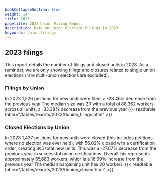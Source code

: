 ```yaml
---
bookCollapseSection: true
weight: 14
title: 2023
pagetitle: 2023 Union Filing Report
description: Data on union election filings in 2023
keywords: union filings
---
```


## 2023 filings

This report details the number of filings and closed units in 2023. As a reminder, we are only showing filings and closures related to single union elections (rare multi-union elections are excluded).

### Filings by Union
In 2023 1,526 petitions for new units were filed, a -28.46% decrease from the previous year The median size was 20 with a total of 88,362 workers across all units, a -33.38% decrease from the previous year
{{< readtable table="/tables/reports/2023/0union_filings.html" >}}

### Closed Elections by Union
In 2023 1,437 petitions for new units were closed (this includes petitions where no election was ever held), with 56.02% closed with a certification order, creating 805 total new units. This was a -27.67% decrease from the previous year in successful union certifications. Overall this represents approximately 65,683 workers, which is a 16.69% increase from the previous year The median bargaining unit has 20 workers.
{{< readtable table="/tables/reports/2023/0union_closed.html" >}}
